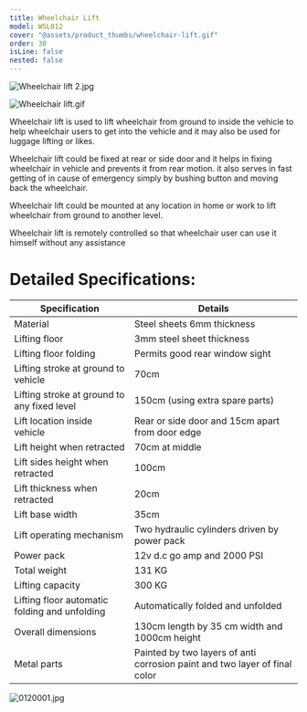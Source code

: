 ```yaml
---
title: Wheelchair Lift
model: WSL012
cover: "@assets/product_thumbs/wheelchair-lift.gif"
order: 30
isLine: false
nested: false
---
```


<div class="flex flex-col md:flex-row items-center justify-center">

![Wheelchair lift 2.jpg](@assets/article_images/wheelchair-lift/wheelchair-lift-2.jpg)

![Wheelchair lift.gif](@assets/article_images/wheelchair-lift/wheelchair-lift.gif)

</div>

Wheelchair lift is used to lift wheelchair from ground to inside the vehicle to help wheelchair users to get into the vehicle and it may also be used for luggage lifting or likes.

Wheelchair lift could be fixed at rear or side door and it helps in fixing wheelchair in vehicle and prevents it from rear motion. it also serves in fast getting of in cause of emergency simply by bushing button and moving back the wheelchair.

Wheelchair lift could be mounted at any location in home or work to lift wheelchair from ground to another level.

Wheelchair lift is remotely controlled so that wheelchair user can use it himself without any assistance

# Detailed Specifications:

<div class="flex flex-col md:flex-row items-center justify-center">

| Specification                                 | Details                                                                    |
| --------------------------------------------- | -------------------------------------------------------------------------- |
| Material                                      | Steel sheets 6mm thickness                                                 |
| Lifting floor                                 | 3mm steel sheet thickness                                                  |
| Lifting floor folding                         | Permits good rear window sight                                             |
| Lifting stroke at ground to vehicle           | 70cm                                                                       |
| Lifting stroke at ground to any fixed level   | 150cm (using extra spare parts)                                            |
| Lift location inside vehicle                  | Rear or side door and 15cm apart from door edge                            |
| Lift height when retracted                    | 70cm at middle                                                             |
| Lift sides height when retracted              | 100cm                                                                      |
| Lift thickness when retracted                 | 20cm                                                                       |
| Lift base width                               | 35cm                                                                       |
| Lift operating mechanism                      | Two hydraulic cylinders driven by power pack                               |
| Power pack                                    | 12v d.c go amp and 2000 PSI                                                |
| Total weight                                  | 131 KG                                                                     |
| Lifting capacity                              | 300 KG                                                                     |
| Lifting floor automatic folding and unfolding | Automatically folded and unfolded                                          |
| Overall dimensions                            | 130cm length by 35 cm width and 1000cm height                              |
| Metal parts                                   | Painted by two layers of anti corrosion paint and two layer of final color |

![0120001.jpg](@assets/article_images/wheelchair-lift/0120001.jpg)

</div>
